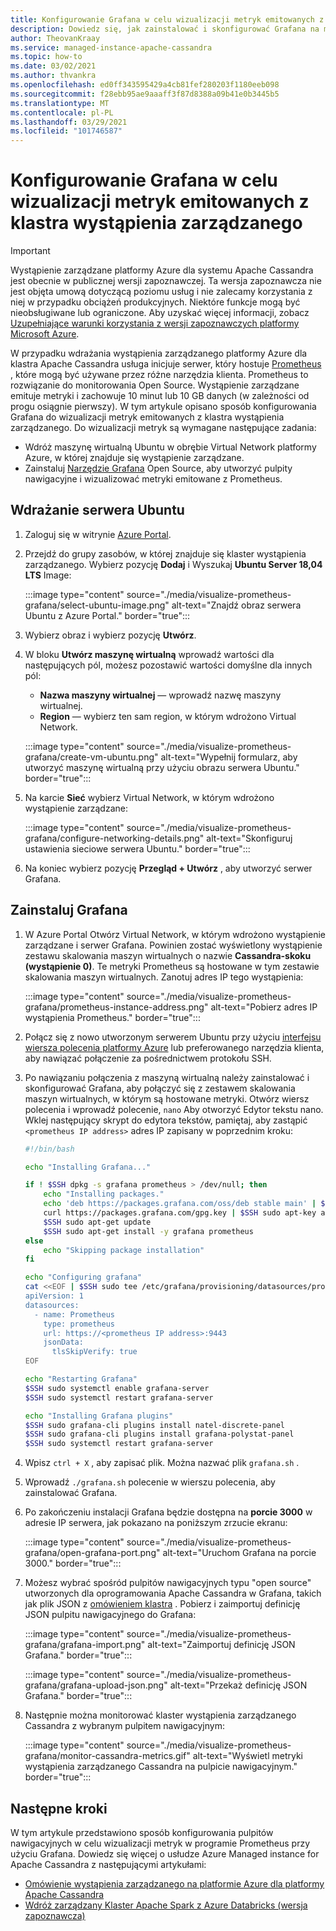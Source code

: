 ```yaml
---
title: Konfigurowanie Grafana w celu wizualizacji metryk emitowanych z wystąpienia zarządzanego platformy Azure dla oprogramowania Apache Cassandra
description: Dowiedz się, jak zainstalować i skonfigurować Grafana na maszynie wirtualnej w celu wizualizacji metryk emitowanych z wystąpienia zarządzanego platformy Azure dla klastra Apache Cassandra.
author: TheovanKraay
ms.service: managed-instance-apache-cassandra
ms.topic: how-to
ms.date: 03/02/2021
ms.author: thvankra
ms.openlocfilehash: ed0ff343595429a4cb81fef280203f1180eeb098
ms.sourcegitcommit: f28ebb95ae9aaaff3f87d8388a09b41e0b3445b5
ms.translationtype: MT
ms.contentlocale: pl-PL
ms.lasthandoff: 03/29/2021
ms.locfileid: "101746587"
---
```

# <a name="configure-grafana-to-visualize-metrics-emitted-from-the-managed-instance-cluster"></a>Konfigurowanie Grafana w celu wizualizacji metryk emitowanych z klastra wystąpienia zarządzanego

> [!IMPORTANT]
> Wystąpienie zarządzane platformy Azure dla systemu Apache Cassandra jest obecnie w publicznej wersji zapoznawczej.
> Ta wersja zapoznawcza nie jest objęta umową dotyczącą poziomu usług i nie zalecamy korzystania z niej w przypadku obciążeń produkcyjnych. Niektóre funkcje mogą być nieobsługiwane lub ograniczone.
> Aby uzyskać więcej informacji, zobacz [Uzupełniające warunki korzystania z wersji zapoznawczych platformy Microsoft Azure](https://azure.microsoft.com/support/legal/preview-supplemental-terms/).

W przypadku wdrażania wystąpienia zarządzanego platformy Azure dla klastra Apache Cassandra usługa inicjuje serwer, który hostuje [Prometheus](https://prometheus.io/) , które mogą być używane przez różne narzędzia klienta. Prometheus to rozwiązanie do monitorowania Open Source. Wystąpienie zarządzane emituje metryki i zachowuje 10 minut lub 10 GB danych (w zależności od progu osiągnie pierwszy). W tym artykule opisano sposób konfigurowania Grafana do wizualizacji metryk emitowanych z klastra wystąpienia zarządzanego. Do wizualizacji metryk są wymagane następujące zadania:

* Wdróż maszynę wirtualną Ubuntu w obrębie Virtual Network platformy Azure, w której znajduje się wystąpienie zarządzane.
* Zainstaluj [Narzędzie Grafana](https://grafana.com/grafana/) Open Source, aby utworzyć pulpity nawigacyjne i wizualizować metryki emitowane z Prometheus.

## <a name="deploy-a-ubuntu-server"></a>Wdrażanie serwera Ubuntu

1. Zaloguj się w witrynie [Azure Portal](https://portal.azure.com/).

1. Przejdź do grupy zasobów, w której znajduje się klaster wystąpienia zarządzanego. Wybierz pozycję **Dodaj** i Wyszukaj **Ubuntu Server 18,04 LTS** Image:

   :::image type="content" source="./media/visualize-prometheus-grafana/select-ubuntu-image.png" alt-text="Znajdź obraz serwera Ubuntu z Azure Portal." border="true":::

1. Wybierz obraz i wybierz pozycję **Utwórz**.

1. W bloku **Utwórz maszynę wirtualną** wprowadź wartości dla następujących pól, możesz pozostawić wartości domyślne dla innych pól:

   * **Nazwa maszyny wirtualnej** — wprowadź nazwę maszyny wirtualnej.
   * **Region** — wybierz ten sam region, w którym wdrożono Virtual Network.

   :::image type="content" source="./media/visualize-prometheus-grafana/create-vm-ubuntu.png" alt-text="Wypełnij formularz, aby utworzyć maszynę wirtualną przy użyciu obrazu serwera Ubuntu." border="true":::

1. Na karcie **Sieć** wybierz Virtual Network, w którym wdrożono wystąpienie zarządzane:

   :::image type="content" source="./media/visualize-prometheus-grafana/configure-networking-details.png" alt-text="Skonfiguruj ustawienia sieciowe serwera Ubuntu." border="true":::

1. Na koniec wybierz pozycję **Przegląd + Utwórz** , aby utworzyć serwer Grafana.

## <a name="install-grafana"></a>Zainstaluj Grafana

1. W Azure Portal Otwórz Virtual Network, w którym wdrożono wystąpienie zarządzane i serwer Grafana. Powinien zostać wyświetlony wystąpienie zestawu skalowania maszyn wirtualnych o nazwie **Cassandra-skoku (wystąpienie 0)**. Te metryki Prometheus są hostowane w tym zestawie skalowania maszyn wirtualnych. Zanotuj adres IP tego wystąpienia:

   :::image type="content" source="./media/visualize-prometheus-grafana/prometheus-instance-address.png" alt-text="Pobierz adres IP wystąpienia Prometheus." border="true":::

1. Połącz się z nowo utworzonym serwerem Ubuntu przy użyciu [interfejsu wiersza polecenia platformy Azure](../virtual-machines/linux/ssh-from-windows.md#ssh-clients) lub preferowanego narzędzia klienta, aby nawiązać połączenie za pośrednictwem protokołu SSH.

1. Po nawiązaniu połączenia z maszyną wirtualną należy zainstalować i skonfigurować Grafana, aby połączyć się z zestawem skalowania maszyn wirtualnych, w którym są hostowane metryki. Otwórz wiersz polecenia i wprowadź polecenie, `nano` Aby otworzyć Edytor tekstu nano. Wklej następujący skrypt do edytora tekstów, pamiętaj, aby zastąpić `<prometheus IP address>` adres IP zapisany w poprzednim kroku:

   ```bash
   #!/bin/bash
   
   echo "Installing Grafana..."
   
   if ! $SSH dpkg -s grafana prometheus > /dev/null; then
       echo "Installing packages."
       echo 'deb https://packages.grafana.com/oss/deb stable main' | $SSH sudo tee /etc/apt/sources.list.d/grafana.list > /dev/null
       curl https://packages.grafana.com/gpg.key | $SSH sudo apt-key add -
       $SSH sudo apt-get update
       $SSH sudo apt-get install -y grafana prometheus
   else
       echo "Skipping package installation"
   fi
   
   echo "Configuring grafana"
   cat <<EOF | $SSH sudo tee /etc/grafana/provisioning/datasources/prometheus.yml
   apiVersion: 1
   datasources:
     - name: Prometheus
       type: prometheus
       url: https://<prometheus IP address>:9443
       jsonData:
         tlsSkipVerify: true
   EOF
   
   echo "Restarting Grafana"
   $SSH sudo systemctl enable grafana-server
   $SSH sudo systemctl restart grafana-server
   
   echo "Installing Grafana plugins"
   $SSH sudo grafana-cli plugins install natel-discrete-panel
   $SSH sudo grafana-cli plugins install grafana-polystat-panel
   $SSH sudo systemctl restart grafana-server
   ```

1. Wpisz `ctrl + X` , aby zapisać plik. Można nazwać plik `grafana.sh` .

1. Wprowadź `./grafana.sh` polecenie w wierszu polecenia, aby zainstalować Grafana.

1. Po zakończeniu instalacji Grafana będzie dostępna na **porcie 3000** w adresie IP serwera, jak pokazano na poniższym zrzucie ekranu:

   :::image type="content" source="./media/visualize-prometheus-grafana/open-grafana-port.png" alt-text="Uruchom Grafana na porcie 3000." border="true":::

1. Możesz wybrać spośród pulpitów nawigacyjnych typu "open source" utworzonych dla oprogramowania Apache Cassandra w Grafana, takich jak plik JSON z [omówieniem klastra](https://github.com/TheovanKraay/cassandra-exporter/blob/master/grafana/instaclustr/cluster-overview.json) . Pobierz i zaimportuj definicję JSON pulpitu nawigacyjnego do Grafana:

   :::image type="content" source="./media/visualize-prometheus-grafana/grafana-import.png" alt-text="Zaimportuj definicję JSON Grafana." border="true":::

   :::image type="content" source="./media/visualize-prometheus-grafana/grafana-upload-json.png" alt-text="Przekaż definicję JSON Grafana." border="true":::

1. Następnie można monitorować klaster wystąpienia zarządzanego Cassandra z wybranym pulpitem nawigacyjnym:

   :::image type="content" source="./media/visualize-prometheus-grafana/monitor-cassandra-metrics.gif" alt-text="Wyświetl metryki wystąpienia zarządzanego Cassandra na pulpicie nawigacyjnym." border="true":::

## <a name="next-steps"></a>Następne kroki

W tym artykule przedstawiono sposób konfigurowania pulpitów nawigacyjnych w celu wizualizacji metryk w programie Prometheus przy użyciu Grafana. Dowiedz się więcej o usłudze Azure Managed instance for Apache Cassandra z następującymi artykułami:

* [Omówienie wystąpienia zarządzanego na platformie Azure dla platformy Apache Cassandra](introduction.md)
* [Wdróż zarządzany Klaster Apache Spark z Azure Databricks (wersja zapoznawcza)](deploy-cluster-databricks.md)
